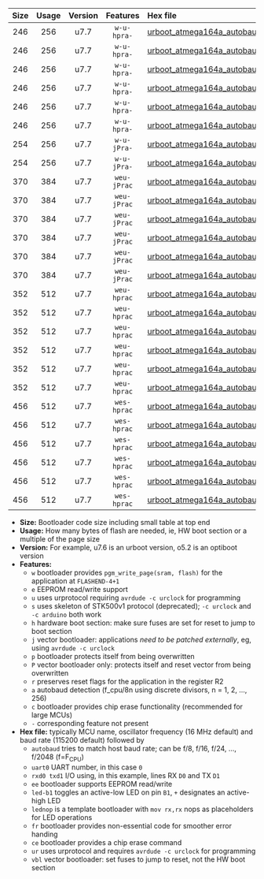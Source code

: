 |Size|Usage|Version|Features|Hex file|
|:-:|:-:|:-:|:-:|:--|
|246|256|u7.7|`w-u-hpra-`|[urboot_atmega164a_autobaud_uart0_rxd0_txd1_led+b0_ur.hex](https://raw.githubusercontent.com/stefanrueger/urboot.hex/main/mcus/atmega164a/autobaud/urboot_atmega164a_autobaud_uart0_rxd0_txd1_led+b0_ur.hex)|
|246|256|u7.7|`w-u-hpra-`|[urboot_atmega164a_autobaud_uart0_rxd0_txd1_led+b7_ur.hex](https://raw.githubusercontent.com/stefanrueger/urboot.hex/main/mcus/atmega164a/autobaud/urboot_atmega164a_autobaud_uart0_rxd0_txd1_led+b7_ur.hex)|
|246|256|u7.7|`w-u-hpra-`|[urboot_atmega164a_autobaud_uart0_rxd0_txd1_lednop_ur.hex](https://raw.githubusercontent.com/stefanrueger/urboot.hex/main/mcus/atmega164a/autobaud/urboot_atmega164a_autobaud_uart0_rxd0_txd1_lednop_ur.hex)|
|246|256|u7.7|`w-u-hpra-`|[urboot_atmega164a_autobaud_uart1_rxd2_txd3_led+b0_ur.hex](https://raw.githubusercontent.com/stefanrueger/urboot.hex/main/mcus/atmega164a/autobaud/urboot_atmega164a_autobaud_uart1_rxd2_txd3_led+b0_ur.hex)|
|246|256|u7.7|`w-u-hpra-`|[urboot_atmega164a_autobaud_uart1_rxd2_txd3_led+b7_ur.hex](https://raw.githubusercontent.com/stefanrueger/urboot.hex/main/mcus/atmega164a/autobaud/urboot_atmega164a_autobaud_uart1_rxd2_txd3_led+b7_ur.hex)|
|246|256|u7.7|`w-u-hpra-`|[urboot_atmega164a_autobaud_uart1_rxd2_txd3_lednop_ur.hex](https://raw.githubusercontent.com/stefanrueger/urboot.hex/main/mcus/atmega164a/autobaud/urboot_atmega164a_autobaud_uart1_rxd2_txd3_lednop_ur.hex)|
|254|256|u7.7|`w-u-jPra-`|[urboot_atmega164a_autobaud_uart0_rxd0_txd1_ur_vbl.hex](https://raw.githubusercontent.com/stefanrueger/urboot.hex/main/mcus/atmega164a/autobaud/urboot_atmega164a_autobaud_uart0_rxd0_txd1_ur_vbl.hex)|
|254|256|u7.7|`w-u-jPra-`|[urboot_atmega164a_autobaud_uart1_rxd2_txd3_ur_vbl.hex](https://raw.githubusercontent.com/stefanrueger/urboot.hex/main/mcus/atmega164a/autobaud/urboot_atmega164a_autobaud_uart1_rxd2_txd3_ur_vbl.hex)|
|370|384|u7.7|`weu-jPrac`|[urboot_atmega164a_autobaud_uart0_rxd0_txd1_ee_led+b0_fr_ce_ur_vbl.hex](https://raw.githubusercontent.com/stefanrueger/urboot.hex/main/mcus/atmega164a/autobaud/urboot_atmega164a_autobaud_uart0_rxd0_txd1_ee_led+b0_fr_ce_ur_vbl.hex)|
|370|384|u7.7|`weu-jPrac`|[urboot_atmega164a_autobaud_uart0_rxd0_txd1_ee_led+b7_fr_ce_ur_vbl.hex](https://raw.githubusercontent.com/stefanrueger/urboot.hex/main/mcus/atmega164a/autobaud/urboot_atmega164a_autobaud_uart0_rxd0_txd1_ee_led+b7_fr_ce_ur_vbl.hex)|
|370|384|u7.7|`weu-jPrac`|[urboot_atmega164a_autobaud_uart0_rxd0_txd1_ee_lednop_fr_ce_ur_vbl.hex](https://raw.githubusercontent.com/stefanrueger/urboot.hex/main/mcus/atmega164a/autobaud/urboot_atmega164a_autobaud_uart0_rxd0_txd1_ee_lednop_fr_ce_ur_vbl.hex)|
|370|384|u7.7|`weu-jPrac`|[urboot_atmega164a_autobaud_uart1_rxd2_txd3_ee_led+b0_fr_ce_ur_vbl.hex](https://raw.githubusercontent.com/stefanrueger/urboot.hex/main/mcus/atmega164a/autobaud/urboot_atmega164a_autobaud_uart1_rxd2_txd3_ee_led+b0_fr_ce_ur_vbl.hex)|
|370|384|u7.7|`weu-jPrac`|[urboot_atmega164a_autobaud_uart1_rxd2_txd3_ee_led+b7_fr_ce_ur_vbl.hex](https://raw.githubusercontent.com/stefanrueger/urboot.hex/main/mcus/atmega164a/autobaud/urboot_atmega164a_autobaud_uart1_rxd2_txd3_ee_led+b7_fr_ce_ur_vbl.hex)|
|370|384|u7.7|`weu-jPrac`|[urboot_atmega164a_autobaud_uart1_rxd2_txd3_ee_lednop_fr_ce_ur_vbl.hex](https://raw.githubusercontent.com/stefanrueger/urboot.hex/main/mcus/atmega164a/autobaud/urboot_atmega164a_autobaud_uart1_rxd2_txd3_ee_lednop_fr_ce_ur_vbl.hex)|
|352|512|u7.7|`weu-hprac`|[urboot_atmega164a_autobaud_uart0_rxd0_txd1_ee_led+b0_fr_ce_ur.hex](https://raw.githubusercontent.com/stefanrueger/urboot.hex/main/mcus/atmega164a/autobaud/urboot_atmega164a_autobaud_uart0_rxd0_txd1_ee_led+b0_fr_ce_ur.hex)|
|352|512|u7.7|`weu-hprac`|[urboot_atmega164a_autobaud_uart0_rxd0_txd1_ee_led+b7_fr_ce_ur.hex](https://raw.githubusercontent.com/stefanrueger/urboot.hex/main/mcus/atmega164a/autobaud/urboot_atmega164a_autobaud_uart0_rxd0_txd1_ee_led+b7_fr_ce_ur.hex)|
|352|512|u7.7|`weu-hprac`|[urboot_atmega164a_autobaud_uart0_rxd0_txd1_ee_lednop_fr_ce_ur.hex](https://raw.githubusercontent.com/stefanrueger/urboot.hex/main/mcus/atmega164a/autobaud/urboot_atmega164a_autobaud_uart0_rxd0_txd1_ee_lednop_fr_ce_ur.hex)|
|352|512|u7.7|`weu-hprac`|[urboot_atmega164a_autobaud_uart1_rxd2_txd3_ee_led+b0_fr_ce_ur.hex](https://raw.githubusercontent.com/stefanrueger/urboot.hex/main/mcus/atmega164a/autobaud/urboot_atmega164a_autobaud_uart1_rxd2_txd3_ee_led+b0_fr_ce_ur.hex)|
|352|512|u7.7|`weu-hprac`|[urboot_atmega164a_autobaud_uart1_rxd2_txd3_ee_led+b7_fr_ce_ur.hex](https://raw.githubusercontent.com/stefanrueger/urboot.hex/main/mcus/atmega164a/autobaud/urboot_atmega164a_autobaud_uart1_rxd2_txd3_ee_led+b7_fr_ce_ur.hex)|
|352|512|u7.7|`weu-hprac`|[urboot_atmega164a_autobaud_uart1_rxd2_txd3_ee_lednop_fr_ce_ur.hex](https://raw.githubusercontent.com/stefanrueger/urboot.hex/main/mcus/atmega164a/autobaud/urboot_atmega164a_autobaud_uart1_rxd2_txd3_ee_lednop_fr_ce_ur.hex)|
|456|512|u7.7|`wes-hprac`|[urboot_atmega164a_autobaud_uart0_rxd0_txd1_ee_led+b0_fr_ce.hex](https://raw.githubusercontent.com/stefanrueger/urboot.hex/main/mcus/atmega164a/autobaud/urboot_atmega164a_autobaud_uart0_rxd0_txd1_ee_led+b0_fr_ce.hex)|
|456|512|u7.7|`wes-hprac`|[urboot_atmega164a_autobaud_uart0_rxd0_txd1_ee_led+b7_fr_ce.hex](https://raw.githubusercontent.com/stefanrueger/urboot.hex/main/mcus/atmega164a/autobaud/urboot_atmega164a_autobaud_uart0_rxd0_txd1_ee_led+b7_fr_ce.hex)|
|456|512|u7.7|`wes-hprac`|[urboot_atmega164a_autobaud_uart0_rxd0_txd1_ee_lednop_fr_ce.hex](https://raw.githubusercontent.com/stefanrueger/urboot.hex/main/mcus/atmega164a/autobaud/urboot_atmega164a_autobaud_uart0_rxd0_txd1_ee_lednop_fr_ce.hex)|
|456|512|u7.7|`wes-hprac`|[urboot_atmega164a_autobaud_uart1_rxd2_txd3_ee_led+b0_fr_ce.hex](https://raw.githubusercontent.com/stefanrueger/urboot.hex/main/mcus/atmega164a/autobaud/urboot_atmega164a_autobaud_uart1_rxd2_txd3_ee_led+b0_fr_ce.hex)|
|456|512|u7.7|`wes-hprac`|[urboot_atmega164a_autobaud_uart1_rxd2_txd3_ee_led+b7_fr_ce.hex](https://raw.githubusercontent.com/stefanrueger/urboot.hex/main/mcus/atmega164a/autobaud/urboot_atmega164a_autobaud_uart1_rxd2_txd3_ee_led+b7_fr_ce.hex)|
|456|512|u7.7|`wes-hprac`|[urboot_atmega164a_autobaud_uart1_rxd2_txd3_ee_lednop_fr_ce.hex](https://raw.githubusercontent.com/stefanrueger/urboot.hex/main/mcus/atmega164a/autobaud/urboot_atmega164a_autobaud_uart1_rxd2_txd3_ee_lednop_fr_ce.hex)|

- **Size:** Bootloader code size including small table at top end
- **Usage:** How many bytes of flash are needed, ie, HW boot section or a multiple of the page size
- **Version:** For example, u7.6 is an urboot version, o5.2 is an optiboot version
- **Features:**
  + `w` bootloader provides `pgm_write_page(sram, flash)` for the application at `FLASHEND-4+1`
  + `e` EEPROM read/write support
  + `u` uses urprotocol requiring `avrdude -c urclock` for programming
  + `s` uses skeleton of STK500v1 protocol (deprecated); `-c urclock` and `-c arduino` both work
  + `h` hardware boot section: make sure fuses are set for reset to jump to boot section
  + `j` vector bootloader: applications *need to be patched externally*, eg, using `avrdude -c urclock`
  + `p` bootloader protects itself from being overwritten
  + `P` vector bootloader only: protects itself and reset vector from being overwritten
  + `r` preserves reset flags for the application in the register R2
  + `a` autobaud detection (f_cpu/8n using discrete divisors, n = 1, 2, ..., 256)
  + `c` bootloader provides chip erase functionality (recommended for large MCUs)
  + `-` corresponding feature not present
- **Hex file:** typically MCU name, oscillator frequency (16 MHz default) and baud rate (115200 default) followed by
  + `autobaud` tries to match host baud rate; can be f/8, f/16, f/24, ..., f/2048 (f=F<sub>CPU</sub>)
  + `uart0` UART number, in this case `0`
  + `rxd0 txd1` I/O using, in this example, lines RX `D0` and TX `D1`
  + `ee` bootloader supports EEPROM read/write
  + `led-b1` toggles an active-low LED on pin `B1`, `+` designates an active-high LED
  + `lednop` is a template bootloader with `mov rx,rx` nops as placeholders for LED operations
  + `fr` bootloader provides non-essential code for smoother error handing
  + `ce` bootloader provides a chip erase command
  + `ur` uses urprotocol and requires `avrdude -c urclock` for programming
  + `vbl` vector bootloader: set fuses to jump to reset, not the HW boot section

